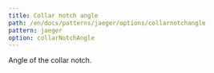 ```yaml
---
title: Collar notch angle
path: /en/docs/patterns/jaeger/options/collarnotchangle
pattern: jaeger
option: collarNotchAngle
---
```


Angle of the collar notch.
